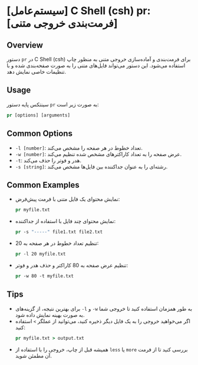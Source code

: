 # [سیستم‌عامل] C Shell (csh) pr: [فرمت‌بندی خروجی متنی]

## Overview
دستور `pr` در C Shell (csh) برای فرمت‌بندی و آماده‌سازی خروجی متنی به منظور چاپ استفاده می‌شود. این دستور می‌تواند فایل‌های متنی را به صورت صفحه‌بندی شده و با تنظیمات خاصی نمایش دهد.

## Usage
سینتکس پایه دستور `pr` به صورت زیر است:

```csh
pr [options] [arguments]
```

## Common Options
- `-l [number]`: تعداد خطوط در هر صفحه را مشخص می‌کند.
- `-w [number]`: عرض صفحه را به تعداد کاراکترهای مشخص شده تنظیم می‌کند.
- `-t`: هدر و فوتر را حذف می‌کند.
- `-s [string]`: رشته‌ای را به عنوان جداکننده بین فایل‌ها مشخص می‌کند.

## Common Examples
- نمایش محتوای یک فایل متنی با فرمت پیش‌فرض:
  ```csh
  pr myfile.txt
  ```

- نمایش محتوای چند فایل با استفاده از جداکننده:
  ```csh
  pr -s "-----" file1.txt file2.txt
  ```

- تنظیم تعداد خطوط در هر صفحه به 20:
  ```csh
  pr -l 20 myfile.txt
  ```

- تنظیم عرض صفحه به 80 کاراکتر و حذف هدر و فوتر:
  ```csh
  pr -w 80 -t myfile.txt
  ```

## Tips
- برای بهترین نتیجه، از گزینه‌های `-l` و `-w` به طور همزمان استفاده کنید تا خروجی شما به صورت بهینه نمایش داده شود.
- اگر می‌خواهید خروجی را به یک فایل دیگر ذخیره کنید، می‌توانید از عملگر `>` استفاده کنید:
  ```csh
  pr myfile.txt > output.txt
  ```
- همیشه قبل از چاپ، خروجی را با استفاده از `less` یا `more` بررسی کنید تا از فرمت آن مطمئن شوید.